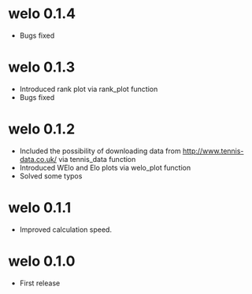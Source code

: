 # welo 0.1.4

* Bugs fixed

# welo 0.1.3

* Introduced rank plot via rank_plot function
* Bugs fixed

# welo 0.1.2

* Included the possibility of downloading data from http://www.tennis-data.co.uk/ via tennis_data function
* Introduced WElo and Elo plots via welo_plot function
* Solved some typos

# welo 0.1.1

* Improved calculation speed.

# welo 0.1.0

* First release
